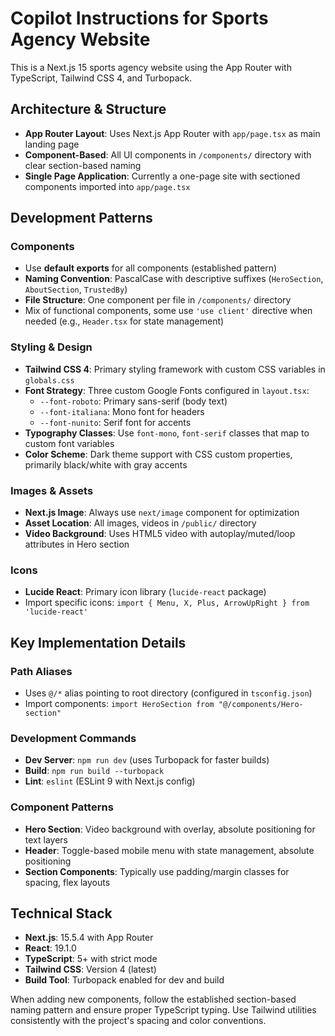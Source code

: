# Copilot Instructions for Sports Agency Website

This is a Next.js 15 sports agency website using the App Router with TypeScript, Tailwind CSS 4, and Turbopack.

## Architecture & Structure

- **App Router Layout**: Uses Next.js App Router with `app/page.tsx` as main landing page
- **Component-Based**: All UI components in `/components/` directory with clear section-based naming
- **Single Page Application**: Currently a one-page site with sectioned components imported into `app/page.tsx`

## Development Patterns

### Components
- Use **default exports** for all components (established pattern)
- **Naming Convention**: PascalCase with descriptive suffixes (`HeroSection`, `AboutSection`, `TrustedBy`)
- **File Structure**: One component per file in `/components/` directory
- Mix of functional components, some use `'use client'` directive when needed (e.g., `Header.tsx` for state management)

### Styling & Design
- **Tailwind CSS 4**: Primary styling framework with custom CSS variables in `globals.css`
- **Font Strategy**: Three custom Google Fonts configured in `layout.tsx`:
  - `--font-roboto`: Primary sans-serif (body text)
  - `--font-italiana`: Mono font for headers
  - `--font-nunito`: Serif font for accents
- **Typography Classes**: Use `font-mono`, `font-serif` classes that map to custom font variables
- **Color Scheme**: Dark theme support with CSS custom properties, primarily black/white with gray accents

### Images & Assets
- **Next.js Image**: Always use `next/image` component for optimization
- **Asset Location**: All images, videos in `/public/` directory
- **Video Background**: Uses HTML5 video with autoplay/muted/loop attributes in Hero section

### Icons
- **Lucide React**: Primary icon library (`lucide-react` package)
- Import specific icons: `import { Menu, X, Plus, ArrowUpRight } from 'lucide-react'`

## Key Implementation Details

### Path Aliases
- Uses `@/*` alias pointing to root directory (configured in `tsconfig.json`)
- Import components: `import HeroSection from "@/components/Hero-section"`

### Development Commands
- **Dev Server**: `npm run dev` (uses Turbopack for faster builds)
- **Build**: `npm run build --turbopack`
- **Lint**: `eslint` (ESLint 9 with Next.js config)

### Component Patterns
- **Hero Section**: Video background with overlay, absolute positioning for text layers
- **Header**: Toggle-based mobile menu with state management, absolute positioning
- **Section Components**: Typically use padding/margin classes for spacing, flex layouts

## Technical Stack
- **Next.js**: 15.5.4 with App Router
- **React**: 19.1.0
- **TypeScript**: 5+ with strict mode
- **Tailwind CSS**: Version 4 (latest)
- **Build Tool**: Turbopack enabled for dev and build

When adding new components, follow the established section-based naming pattern and ensure proper TypeScript typing. Use Tailwind utilities consistently with the project's spacing and color conventions.